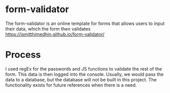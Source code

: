 # form-validator
The form-validator is an online template for forms that allows users to input their data, which the form then validates
https://jsmitthimedhin.github.io/form-validator/

# Process
I used regEx for the passwords and JS functions to validate the rest of the form.
This data is then logged into the console. Usually, we would pass the data to a database,
but the database will not be built in this project. The functionality exists for future references when there is a need. 
